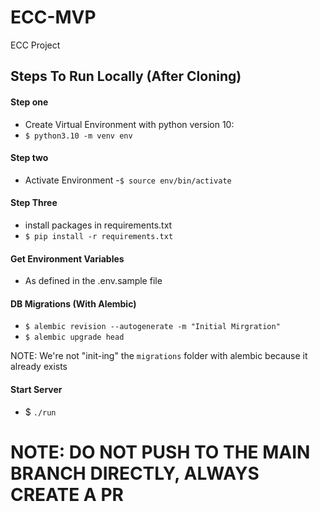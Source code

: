 # ECC-MVP
ECC Project

## Steps To Run Locally (After Cloning)

#### Step one  
- Create Virtual Environment with python version 10:
- `$ python3.10 -m venv env`

#### Step two
- Activate Environment
-`$ source env/bin/activate`

#### Step Three
- install packages in requirements.txt
- `$ pip install -r requirements.txt`

#### Get Environment Variables
- As defined in the .env.sample file

#### DB Migrations (With Alembic) 
- `$ alembic revision --autogenerate -m "Initial Mirgration"`
- `$ alembic upgrade head`

NOTE: We're not "init-ing" the `migrations` folder with alembic because it already exists

#### Start Server
- $ `./run`

# NOTE: DO NOT PUSH TO THE MAIN BRANCH DIRECTLY, ALWAYS CREATE A PR
